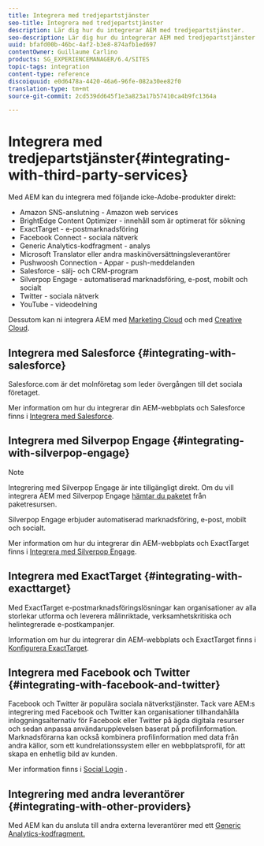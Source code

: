 ```yaml
---
title: Integrera med tredjepartstjänster
seo-title: Integrera med tredjepartstjänster
description: Lär dig hur du integrerar AEM med tredjepartstjänster.
seo-description: Lär dig hur du integrerar AEM med tredjepartstjänster.
uuid: bfafd00b-46bc-4af2-b3e8-874afb1ed697
contentOwner: Guillaume Carlino
products: SG_EXPERIENCEMANAGER/6.4/SITES
topic-tags: integration
content-type: reference
discoiquuid: e0d6478a-4420-46a6-96fe-082a30ee82f0
translation-type: tm+mt
source-git-commit: 2cd539dd645f1e3a823a17b57410ca4b9fc1364a

---
```



# Integrera med tredjepartstjänster{#integrating-with-third-party-services}

Med AEM kan du integrera med följande icke-Adobe-produkter direkt:

* Amazon SNS-anslutning - Amazon web services
* BrightEdge Content Optimizer - innehåll som är optimerat för sökning
* ExactTarget - e-postmarknadsföring
* Facebook Connect - sociala nätverk
* Generic Analytics-kodfragment - analys
* Microsoft Translator eller andra maskinöversättningsleverantörer
* Pushwoosh Connection - Appar - push-meddelanden
* Salesforce - sälj- och CRM-program
* Silverpop Engage - automatiserad marknadsföring, e-post, mobilt och socialt
* Twitter - sociala nätverk
* YouTube - videodelning

Dessutom kan ni integrera AEM med [Marketing Cloud](/help/sites-administering/marketing-cloud.md) och med [Creative Cloud](/help/assets/aem-cc-integration-best-practices.md).

## Integrera med Salesforce {#integrating-with-salesforce}

Salesforce.com är det molnföretag som leder övergången till det sociala företaget.

Mer information om hur du integrerar din AEM-webbplats och Salesforce finns i [Integrera med Salesforce](/help/sites-administering/salesforce.md).

## Integrera med Silverpop Engage {#integrating-with-silverpop-engage}

>[!NOTE]
>
>Integrering med Silverpop Engage är inte tillgängligt direkt. Om du vill integrera AEM med Silverpop Engage [hämtar du paketet](https://www.adobeaemcloud.com/content/marketplace/marketplaceProxy.html?packagePath=/content/companies/public/adobe/packages/aem620/product/cq-mcm-integrations-silverpop-content) från paketresursen.

Silverpop Engage erbjuder automatiserad marknadsföring, e-post, mobilt och socialt.

Mer information om hur du integrerar din AEM-webbplats och ExactTarget finns i [Integrera med Silverpop Engage](/help/sites-administering/silverpop.md).

## Integrera med ExactTarget {#integrating-with-exacttarget}

Med ExactTarget e-postmarknadsföringslösningar kan organisationer av alla storlekar utforma och leverera målinriktade, verksamhetskritiska och helintegrerade e-postkampanjer.

Information om hur du integrerar din AEM-webbplats och ExactTarget finns i [Konfigurera ExactTarget](/help/sites-administering/exacttarget.md).

## Integrera med Facebook och Twitter {#integrating-with-facebook-and-twitter}

Facebook och Twitter är populära sociala nätverkstjänster. Tack vare AEM:s integrering med Facebook och Twitter kan organisationer tillhandahålla inloggningsalternativ för Facebook eller Twitter på ägda digitala resurser och sedan anpassa användarupplevelsen baserat på profilinformation. Marknadsförarna kan också kombinera profilinformation med data från andra källor, som ett kundrelationssystem eller en webbplatsprofil, för att skapa en enhetlig bild av kunden.

Mer information finns i [Social Login](/help/communities/social-login.md) .

## Integrering med andra leverantörer {#integrating-with-other-providers}

Med AEM kan du ansluta till andra externa leverantörer med ett [Generic Analytics-kodfragment.](/help/sites-administering/external-providers.md)
